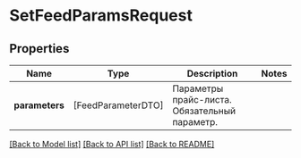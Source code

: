 # SetFeedParamsRequest

## Properties
Name | Type | Description | Notes
------------ | ------------- | ------------- | -------------
**parameters** | [FeedParameterDTO] | Параметры прайс-листа.  Обязательный параметр.  | 

[[Back to Model list]](../README.md#documentation-for-models) [[Back to API list]](../README.md#documentation-for-api-endpoints) [[Back to README]](../README.md)


